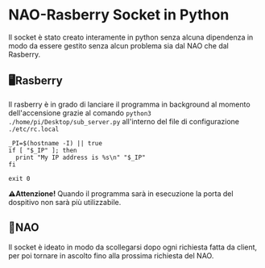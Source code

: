 # NAO-Rasberry Socket in Python
Il socket è stato creato interamente in python senza alcuna dipendenza in modo da essere gestito senza alcun problema sia dal NAO che dal Rasberry.

## 🖥️Rasberry
Il rasberry è in grado di lanciare il programma in background al momento dell'accensione grazie al comando `python3 ./home/pi/Desktop/sub_server.py` all'interno del file di configurazione `./etc/rc.local`
```
_PI=$(hostname -I) || true
if [ "$_IP" ]; then
  print "My IP address is %s\n" "$_IP"
fi

exit 0
```
**⚠️Attenzione!**
Quando il programma sarà in esecuzione la porta del dospitivo non sarà più utilizzabile.

## 🤖NAO
Il socket è ideato in modo da scollegarsi dopo ogni richiesta fatta da client, per poi tornare in ascolto fino alla prossima richiesta del NAO.
